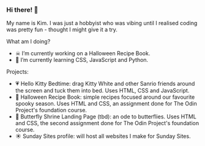 ### Hi there! 👋
My name is Kim. I was just a hobbyist who was vibing until I realised coding was pretty fun - thought I might give it a try. 

What am I doing?
- ☠ I’m currently working on a Halloween Recipe Book. 
- 📓 I’m currently learning CSS, JavaScript and Python.

Projects:
- 💗 Hello Kitty Bedtime: drag Kitty White and other Sanrio friends around the screen and tuck them into bed. Uses HTML, CSS and JavaScript.
- 👻 Halloween Recipe Book: simple recipes focused around our favourite spooky season. Uses HTML and CSS, an assignment done for The Odin Project's foundation course.
- 🦋 Butterfly Shrine Landing Page (tbd): an ode to butterflies. Uses HTML and CSS, the second assignment done for The Odin Project's foundation course.
- ☀️ Sunday Sites profile: will host all websites I make for Sunday Sites.
